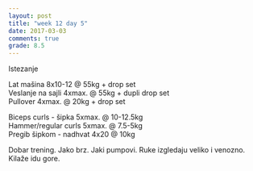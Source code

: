 ```yaml
---
layout: post
title: "week 12 day 5"
date: 2017-03-03
comments: true
grade: 8.5
---
```


Istezanje

Lat mašina 8x10-12 @ 55kg + drop set   
Veslanje na sajli 4xmax. @ 55kg + dupli drop set    
Pullover 4xmax. @ 20kg + drop set   

Biceps curls - šipka 5xmax. @ 10-12.5kg   
Hammer/regular curls 5xmax. @ 7.5-5kg    
Pregib šipkom - nadhvat 4x20 @ 10kg  

Dobar trening. Jako brz. Jaki pumpovi. Ruke izgledaju veliko i venozno. Kilaže idu gore.
